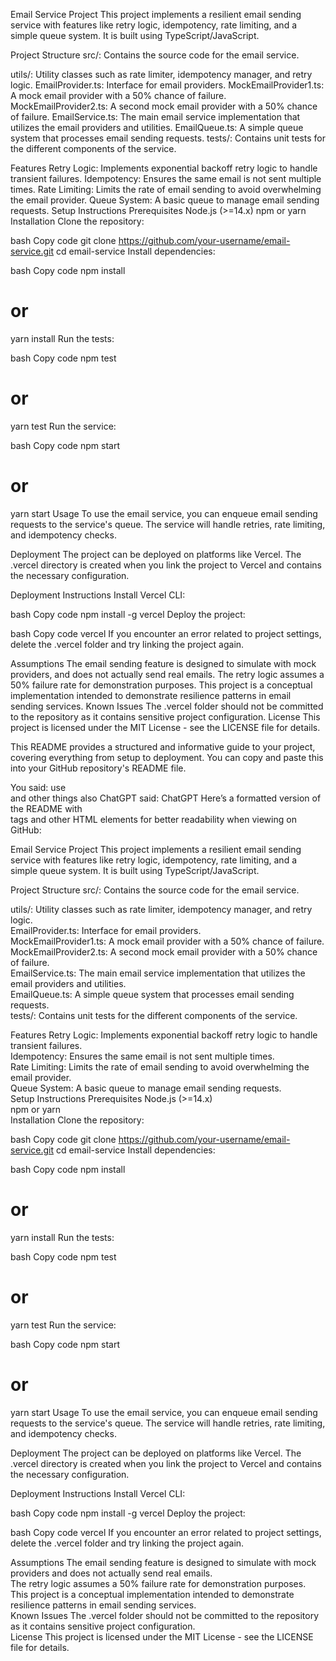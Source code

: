 Email Service Project
This project implements a resilient email sending service with features like retry logic, idempotency, rate limiting, and a simple queue system. It is built using TypeScript/JavaScript.

Project Structure
src/: Contains the source code for the email service.

utils/: Utility classes such as rate limiter, idempotency manager, and retry logic.
EmailProvider.ts: Interface for email providers.
MockEmailProvider1.ts: A mock email provider with a 50% chance of failure.
MockEmailProvider2.ts: A second mock email provider with a 50% chance of failure.
EmailService.ts: The main email service implementation that utilizes the email providers and utilities.
EmailQueue.ts: A simple queue system that processes email sending requests.
tests/: Contains unit tests for the different components of the service.

Features
Retry Logic: Implements exponential backoff retry logic to handle transient failures.
Idempotency: Ensures the same email is not sent multiple times.
Rate Limiting: Limits the rate of email sending to avoid overwhelming the email provider.
Queue System: A basic queue to manage email sending requests.
Setup Instructions
Prerequisites
Node.js (>=14.x)
npm or yarn
Installation
Clone the repository:

bash
Copy code
git clone https://github.com/your-username/email-service.git
cd email-service
Install dependencies:

bash
Copy code
npm install
# or
yarn install
Run the tests:

bash
Copy code
npm test
# or
yarn test
Run the service:

bash
Copy code
npm start
# or
yarn start
Usage
To use the email service, you can enqueue email sending requests to the service's queue. The service will handle retries, rate limiting, and idempotency checks.

Deployment
The project can be deployed on platforms like Vercel. The .vercel directory is created when you link the project to Vercel and contains the necessary configuration.

Deployment Instructions
Install Vercel CLI:

bash
Copy code
npm install -g vercel
Deploy the project:

bash
Copy code
vercel
If you encounter an error related to project settings, delete the .vercel folder and try linking the project again.

Assumptions
The email sending feature is designed to simulate with mock providers, and does not actually send real emails.
The retry logic assumes a 50% failure rate for demonstration purposes.
This project is a conceptual implementation intended to demonstrate resilience patterns in email sending services.
Known Issues
The .vercel folder should not be committed to the repository as it contains sensitive project configuration.
License
This project is licensed under the MIT License - see the LICENSE file for details.

This README provides a structured and informative guide to your project, covering everything from setup to deployment. You can copy and paste this into your GitHub repository's README file.





You said:
use <br> and other things also
ChatGPT said:
ChatGPT
Here’s a formatted version of the README with <br> tags and other HTML elements for better readability when viewing on GitHub:

Email Service Project
This project implements a resilient email sending service with features like retry logic, idempotency, rate limiting, and a simple queue system. It is built using TypeScript/JavaScript.

Project Structure
src/: Contains the source code for the email service.<br>

utils/: Utility classes such as rate limiter, idempotency manager, and retry logic.<br>
EmailProvider.ts: Interface for email providers.<br>
MockEmailProvider1.ts: A mock email provider with a 50% chance of failure.<br>
MockEmailProvider2.ts: A second mock email provider with a 50% chance of failure.<br>
EmailService.ts: The main email service implementation that utilizes the email providers and utilities.<br>
EmailQueue.ts: A simple queue system that processes email sending requests.<br>
tests/: Contains unit tests for the different components of the service.<br>

Features
Retry Logic: Implements exponential backoff retry logic to handle transient failures.<br>
Idempotency: Ensures the same email is not sent multiple times.<br>
Rate Limiting: Limits the rate of email sending to avoid overwhelming the email provider.<br>
Queue System: A basic queue to manage email sending requests.<br>
Setup Instructions
Prerequisites
Node.js (>=14.x)<br>
npm or yarn<br>
Installation
Clone the repository:<br>

bash
Copy code
git clone https://github.com/your-username/email-service.git
cd email-service
Install dependencies:<br>

bash
Copy code
npm install
# or
yarn install
Run the tests:<br>

bash
Copy code
npm test
# or
yarn test
Run the service:<br>

bash
Copy code
npm start
# or
yarn start
Usage
To use the email service, you can enqueue email sending requests to the service's queue. The service will handle retries, rate limiting, and idempotency checks.

Deployment
The project can be deployed on platforms like Vercel. The .vercel directory is created when you link the project to Vercel and contains the necessary configuration.

Deployment Instructions
Install Vercel CLI:<br>

bash
Copy code
npm install -g vercel
Deploy the project:<br>

bash
Copy code
vercel
If you encounter an error related to project settings, delete the .vercel folder and try linking the project again.

Assumptions
The email sending feature is designed to simulate with mock providers and does not actually send real emails.<br>
The retry logic assumes a 50% failure rate for demonstration purposes.<br>
This project is a conceptual implementation intended to demonstrate resilience patterns in email sending services.<br>
Known Issues
The .vercel folder should not be committed to the repository as it contains sensitive project configuration.<br>
License
This project is licensed under the MIT License - see the LICENSE file for details.
